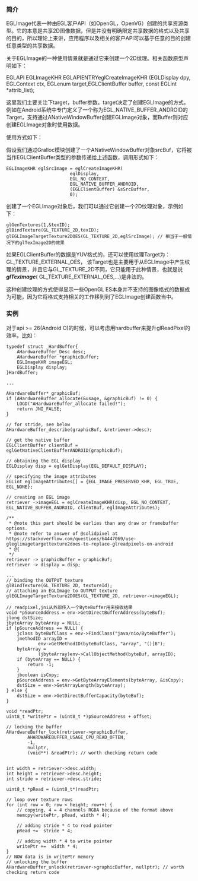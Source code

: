 ### 简介

EGLImage代表一种由EGL客户API（如OpenGL，OpenVG）创建的共享资源类型。它的本意是共享2D图像数据，但是并没有明确限定共享数据的格式以及共享的目的，所以理论上来讲，应用程序以及相关的客户API可以基于任意的目的创建任意类型的共享数据。

关于EGLImage的一种使用情景就是通过它来创建一个2D纹理。相关函数原型声明如下：

EGLAPI EGLImageKHR EGLAPIENTRYeglCreateImageKHR (EGLDisplay dpy, EGLContext ctx, EGLenum target,EGLClientBuffer buffer, const EGLint *attrib_list);

这里我们主要关注下target，buffer参数。target决定了创建EGLImage的方式，例如在Android系统中专门定义了一个称为EGL_NATIVE_BUFFER_ANDROID的Target，支持通过ANativeWindowBuffer创建EGLImage对象，而Buffer则对应创建EGLImage对象时使用数据。

使用方式如下：

假设我们通过Gralloc模块创建了一个ANativeWindowBuffer对象srcBuf，它将被当作EGLClientBuffer类型的参数传递给上述函数，调用形式如下：

```
EGLImageKHR eglSrcImage = eglCreateImageKHR(
                        eglDisplay, 
                        EGL_NO_CONTEXT,
                        EGL_NATIVE_BUFFER_ANDROID,
                        (EGLClientBuffer) &sSrcBuffer,
                        0);
```

创建了一个EGLImage对象后，我们可以通过它创建一个2D纹理对象，示例如下：
```
glGenTextures(1,&texID);
glBindTexture(GL_TEXTURE_2D,texID);
glEGLImageTargetTexture2DOES(GL_TEXTURE_2D,eglSrcImage); // 相当于一般情况下的glTexImage2D的效果 
```
如果EGLClientBuffer的数据是YUV格式的，还可以使用纹理Target为：GL_TEXTURE_EXTERNAL_OES， 该Target也是主要用于从EGLImage中产生纹理的情景，并且它与GL_TEXTURE_2D不同，它只能用于此种情景，也就是说***glTexImage***( GL_TEXTURE_EXTERNAL_OES,…)是非法的。

这种创建纹理的方式使得显示一些OpenGL ES本身并不支持的图像格式的数据成为可能，因为它将格式支持相关的工作移到到了EGLImage创建函数当中。

### 实例
对于api >= 26(Android O)的时候，可以考虑用hardbuffer来提升glReadPixel的效率。比如：
```
typedef struct _HardBuffer{
    AHardwareBuffer_Desc desc;
    AHardwareBuffer *graphicBuffer;
    EGLImageKHR imageEGL;
    EGLDisplay display;
}HardBuffer;

...

AHardwareBuffer* graphicBuf;
if (AHardwareBuffer_allocate(&usage, &graphicBuf) != 0) {
    LOGD("AHardwareBuffer_allocate failed!");
    return JNI_FALSE;
}

// for stride, see below
AHardwareBuffer_describe(graphicBuf, &retriever->desc);

// get the native buffer
EGLClientBuffer clientBuf = eglGetNativeClientBufferANDROID(graphicBuf);

// obtaining the EGL display
EGLDisplay disp = eglGetDisplay(EGL_DEFAULT_DISPLAY);

// specifying the image attributes
EGLint eglImageAttributes[] = {EGL_IMAGE_PRESERVED_KHR, EGL_TRUE, EGL_NONE};

// creating an EGL image
retriever ->imageEGL = eglCreateImageKHR(disp, EGL_NO_CONTEXT, EGL_NATIVE_BUFFER_ANDROID, clientBuf, eglImageAttributes);

/**
 * @note this part should be earlies than any draw or framebuffer options.
 * @note refer to answer of @solidpixel at https://stackoverflow.com/questions/64447069/use-gleglimagetargettexture2does-to-replace-glreadpixels-on-android
 * @{
 */
retriever -> graphicBuffer = graphicBuf;
retriever -> display = disp;

...
// binding the OUTPUT texture
glBindTexture(GL_TEXTURE_2D, textureId);
// attaching an EGLImage to OUTPUT texture
glEGLImageTargetTexture2DOES(GL_TEXTURE_2D, retriever->imageEGL);

// readpixel,jni从外部传入一个ByteBuffer用来接收结果
void *pSourceAddress = env->GetDirectBufferAddress(byteBuf);
jlong dstSize;
jbyteArray byteArray = NULL;
if (pSourceAddress == NULL) {
    jclass byteBufClass = env->FindClass("java/nio/ByteBuffer");
    jmethodID arrayID =
            env->GetMethodID(byteBufClass, "array", "()[B");
    byteArray =
            (jbyteArray)env->CallObjectMethod(byteBuf, arrayID);
    if (byteArray == NULL) {
        return -1;
    }
    jboolean isCopy;
    pSourceAddress = env->GetByteArrayElements(byteArray, &isCopy);
    dstSize = env->GetArrayLength(byteArray);
} else {
    dstSize = env->GetDirectBufferCapacity(byteBuf);
}

void *readPtr;
uint8_t *writePtr = (uint8_t *)pSourceAddress + offset;
    
// locking the buffer
AHardwareBuffer_lock(retriever->graphicBuffer,
        AHARDWAREBUFFER_USAGE_CPU_READ_OFTEN,
        -1,
        nullptr,
        (void**) &readPtr); // worth checking return code


int width = retriever->desc.width;
int height = retriever->desc.height;
int stride = retriever->desc.stride;

uint8_t *pRead = (uint8_t*)readPtr;

// loop over texture rows
for (int row = 0; row < height; row++) {
    // copying, 4 = 4 channels RGBA because of the format above
    memcpy(writePtr, pRead, width * 4);

    // adding stride * 4 to read pointer
    pRead +=  stride * 4;

    // adding width * 4 to write pointer
    writePtr +=  width * 4;
}
// NOW data is in writePtr memory
// unlocking the buffer
AHardwareBuffer_unlock(retriever->graphicBuffer, nullptr); // worth checking return code

```